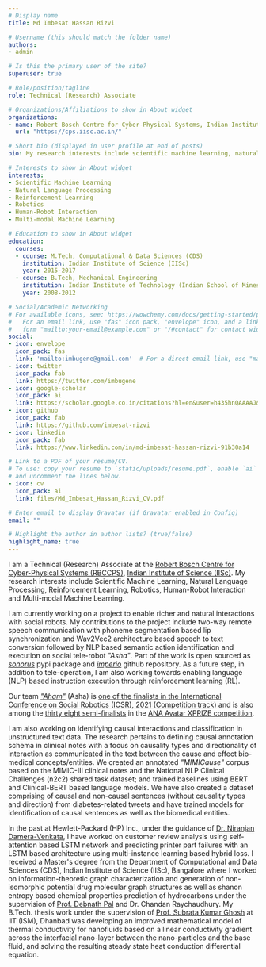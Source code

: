 ```yaml
---
# Display name
title: Md Imbesat Hassan Rizvi

# Username (this should match the folder name)
authors:
- admin

# Is this the primary user of the site?
superuser: true

# Role/position/tagline
role: Technical (Research) Associate

# Organizations/Affiliations to show in About widget
organizations:
- name: Robert Bosch Centre for Cyber-Physical Systems, Indian Institute of Science (IISc)
  url: "https://cps.iisc.ac.in/"

# Short bio (displayed in user profile at end of posts)
bio: My research interests include scientific machine learning, natural language processing, reinforcement learning, robotics and human-robot interaction.

# Interests to show in About widget
interests:
- Scientific Machine Learning
- Natural Language Processing
- Reinforcement Learning
- Robotics
- Human-Robot Interaction
- Multi-modal Machine Learning

# Education to show in About widget
education:
  courses:
  - course: M.Tech, Computational & Data Sciences (CDS)
    institution: Indian Institute of Science (IISc)
    year: 2015-2017
  - course: B.Tech, Mechanical Engineering
    institution: Indian Institute of Technology (Indian School of Mines), IIT-ISM
    year: 2008-2012

# Social/Academic Networking
# For available icons, see: https://wowchemy.com/docs/getting-started/page-builder/#icons
#   For an email link, use "fas" icon pack, "envelope" icon, and a link in the
#   form "mailto:your-email@example.com" or "/#contact" for contact widget.
social:
- icon: envelope
  icon_pack: fas
  link: 'mailto:imbugene@gmail.com'  # For a direct email link, use "mailto:test@example.org".
- icon: twitter
  icon_pack: fab
  link: https://twitter.com/imbugene
- icon: google-scholar
  icon_pack: ai
  link: https://scholar.google.co.in/citations?hl=en&user=h435hnQAAAAJ&view_op=list_works&sortby=pubdate
- icon: github
  icon_pack: fab
  link: https://github.com/imbesat-rizvi
- icon: linkedin
  icon_pack: fab
  link: https://www.linkedin.com/in/md-imbesat-hassan-rizvi-91b30a14

# Link to a PDF of your resume/CV.
# To use: copy your resume to `static/uploads/resume.pdf`, enable `ai` icons in `params.toml`, 
# and uncomment the lines below.
- icon: cv
  icon_pack: ai
  link: files/Md_Imbesat_Hassan_Rizvi_CV.pdf

# Enter email to display Gravatar (if Gravatar enabled in Config)
email: ""

# Highlight the author in author lists? (true/false)
highlight_name: true
---
```


I am a Technical (Research) Associate at the [Robert Bosch Centre for Cyber-Physical Systems (RBCCPS)](https://cps.iisc.ac.in/), [Indian Institute of Science (IISc)](https://www.iisc.ac.in/). My research interests include Scientific Machine Learning, Natural Language Processing, Reinforcement Learning, Robotics, Human-Robot Interaction and Multi-modal Machine Learning. 

I am currently working on a project to enable richer and natural interactions with social robots. My contributions to the project include two-way remote speech communication with phoneme segmentation based lip synchronization and Wav2Vec2 architecture based speech to text conversion followed by NLP based semantic action identification and execution on social tele-robot *"Asha"*. Part of the work is open sourced as [*sonorus*](https://pypi.org/project/sonorus/) pypi package and [*imperio*](https://github.com/pensieves/imperio) github repository. As a future step, in addition to tele-operation, I am also working towards enabling language (NLP) based instruction execution through reinforcement learning (RL). 

Our team [*"Aham"*](https://aham-avatar.org/demo/) (Asha) is [one of the finalists in the International Conference on Social Robotics (ICSR), 2021 (Competition track)](https://www.colips.org/conferences/icsr2021/wp/awards/) and is also among the [thirty eight semi-finalists](https://www.xprize.org/prizes/avatar/articles/38-semifinalist-teams-from-16-countries-aim-to-create-an-avatar-system) in the [ANA Avatar XPRIZE competition](https://www.xprize.org/prizes/avatar).

I am also working on identifying causal interactions and classification in unstructured text data. The research pertains to defining causal annotation schema in clinical notes with a focus on causality types and directionality of interaction as communicated in the text between the cause and effect bio-medical concepts/entities. We created an annotated *"MIMICause"* corpus based on the MIMIC-III clinical notes and the National NLP Clinical Challenges (n2c2) shared task dataset; and trained baselines using BERT and Clinical-BERT based language models. We have also created a dataset comprising of causal and non-causal sentences (without causality types and direction) from diabetes-related tweets and have trained models for identification of causal sentences as well as the biomedical entities.

In the past at Hewlett-Packard (HP) Inc., under the guidance of [Dr. Niranjan Damera-Venkata](https://scholar.google.com/citations?user=daDIHuUAAAAJ&hl=en), I have worked on customer review analysis using self-attention based LSTM network and predicting printer part failures with an LSTM based architecture using multi-instance learning based hybrid loss. I received a Master's degree from the Department of Computational and Data Sciences (CDS), Indian Institute of Science (IISc), Bangalore where I worked on information-theoretic graph characterization and generation of non-isomorphic potential drug molecular graph structures as well as shanon entropy based chemical properties prediction of hydrocarbons under the supervision of [Prof. Debnath Pal](https://scholar.google.com/citations?user=vDgGOVUAAAAJ&hl=en) and Dr. Chandan Raychaudhury. My B.Tech. thesis work under the supervision of [Prof. Subrata Kumar Ghosh](https://scholar.google.com/citations?user=MA5Cr0YAAAAJ&hl=en) at IIT (ISM), Dhanbad was developing an improved mathematical model of thermal conductivity for nanofluids based on a linear conductivity gradient across the interfacial nano-layer between the nano-particles and the base fluid, and solving the resulting steady state heat conduction differential equation.